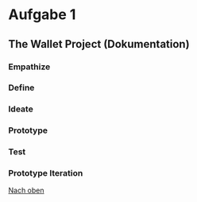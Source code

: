 # Aufgabe 1
## The Wallet Project (Dokumentation)

### Empathize

### Define

### Ideate

### Prototype

### Test

### Prototype Iteration


[Nach oben](#top)
